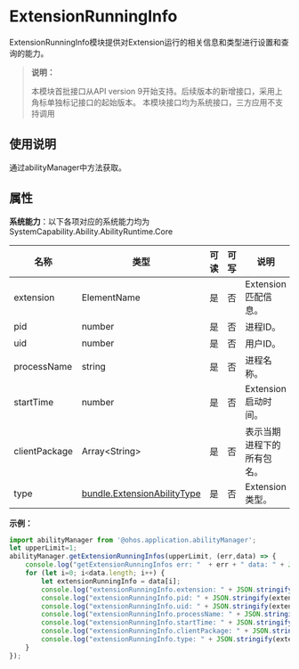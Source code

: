 # ExtensionRunningInfo

ExtensionRunningInfo模块提供对Extension运行的相关信息和类型进行设置和查询的能力。

> **说明：**
> 
> 本模块首批接口从API version 9开始支持。后续版本的新增接口，采用上角标单独标记接口的起始版本。
> 本模块接口均为系统接口，三方应用不支持调用

## 使用说明

通过abilityManager中方法获取。

## 属性

**系统能力**：以下各项对应的系统能力均为SystemCapability.Ability.AbilityRuntime.Core

| 名称 | 类型 | 可读 | 可写 | 说明 |
| -------- | -------- | -------- | -------- | -------- |
| extension | ElementName | 是 | 否 | Extension匹配信息。 |
| pid | number | 是 | 否 | 进程ID。 |
| uid | number | 是 | 否 | 用户ID。 |
| processName | string | 是 | 否 | 进程名称。 |
| startTime | number | 是 | 否 | Extension启动时间。 |
| clientPackage | Array&lt;String&gt; | 是 | 否 | 表示当期进程下的所有包名。 |
| type | [bundle.ExtensionAbilityType](js-apis-Bundle.md) | 是 | 否 | Extension类型。 |

**示例：**
```ts
import abilityManager from '@ohos.application.abilityManager';
let upperLimit=1;
abilityManager.getExtensionRunningInfos(upperLimit, (err,data) => {
    console.log("getExtensionRunningInfos err: "  + err + " data: " + JSON.stringify(data));
    for (let i=0; i<data.length; i++) {
        let extensionRunningInfo = data[i];
        console.log("extensionRunningInfo.extension: " + JSON.stringify(extensionRunningInfo.extension));
        console.log("extensionRunningInfo.pid: " + JSON.stringify(extensionRunningInfo.pid));
        console.log("extensionRunningInfo.uid: " + JSON.stringify(extensionRunningInfo.uid));
        console.log("extensionRunningInfo.processName: " + JSON.stringify(extensionRunningInfo.processName));
        console.log("extensionRunningInfo.startTime: " + JSON.stringify(extensionRunningInfo.startTime));
        console.log("extensionRunningInfo.clientPackage: " + JSON.stringify(extensionRunningInfo.clientPackage));
        console.log("extensionRunningInfo.type: " + JSON.stringify(extensionRunningInfo.type));
    }
});
```